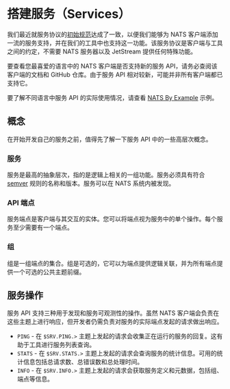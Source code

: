 # 搭建服务（Services）

我们最近就服务协议的[初始规范](https://github.com/nats-io/nats-architecture-and-design/blob/main/adr/ADR-32.md)达成了一致，以便我们能够为 NATS 客户端添加一流的服务支持，并在我们的工具中也支持这一功能。该服务协议是客户端与工具之间的约定，不需要 NATS 服务器以及 JetStream 提供任何特殊功能。

要查看您最喜爱的语言中的 NATS 客户端是否支持新的服务 API，请务必查阅该客户端的文档和 GitHub 仓库。由于服务 API 相对较新，可能并非所有客户端都已支持它。

要了解不同语言中服务 API 的实际使用情况，请查看 [NATS By Example](https://natsbyexample.com/examples/services/intro/go) 示例。

## 概念

在开始开发自己的服务之前，值得先了解一下服务 API 中的一些高层次概念。

### 服务

服务是最高的抽象层次，指的是逻辑上相关的一组功能。服务必须具有符合 [semver](https://semver.org/#is-there-a-suggested-regular-expression-regex-to-check-a-semver-string) 规则的名称和版本。服务可以在 NATS 系统内被发现。

### API 端点

服务端点是客户端与其交互的实体。您可以将端点视为服务中的单个操作。每个服务至少需要有一个端点。

### 组

组是一组端点的集合。组是可选的，它可以为端点提供逻辑关联，并为所有端点提供一个可选的公共主题前缀。

## 服务操作

服务 API 支持三种用于发现和服务可观测性的操作。虽然 NATS 客户端会负责在这些主题上进行响应，但开发者仍需负责对服务的实际端点发起的请求做出响应。

* `PING` - 在 `$SRV.PING.>` 主题上发起的请求会收集正在运行的服务的回复。这有助于工具进行服务列表查询。
* `STATS` - 在 `$SRV.STATS.>` 主题上发起的请求会查询服务的统计信息。可用的统计信息包括总请求数、总错误数和总处理时间。
* `INFO` - 在 `$SRV.INFO.>` 主题上发起的请求会获取服务定义和元数据，包括组、端点等信息。